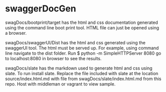 # swaggerDocGen

swagDocs/bootprint/target has the html and css documentation generated using the command line boot print tool. HTML file can just be opened using a browser.

swagDocs/swaggerUI/Dist has the html and css generated using the swaggerUI tool. The html must be served up. 
For example, using command line navigate to the dist folder. 
Run $ python -m SimpleHTTPServer 8080
go to localhost:8080 in browser to see the results. 

swagDocs/slate has the markdown used to generate html and css using slate. To run install slate. Replace the file included with slate at the location source/index.html.md with file from swagDocs/slate/index.html.md from this repo. Host with middleman or vagrant to view sample.
